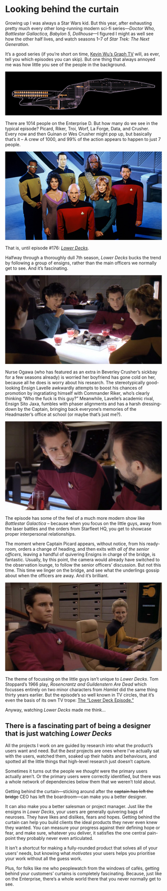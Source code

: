# Looking behind the curtain

Growing up I was always a Star Wars kid. But this year, after exhausting pretty much every other long-running modern sci-fi series—*Doctor Who, Battlestar Gallactica, Babylon 5, Dollhouse*—I figured I might as well see how the other half lives, and watch seasons 1–7 of *Star Trek: The Next Generation*.

It’s a good series (if you’re short on time, [Kevin Wu’s Graph TV](http://graphtv.kevinformatics.com/tt0092455) will, as ever, tell you which episodes you can skip). But one thing that always annoyed me was how little you see of the people in the background.

![Schematic of the Enterprise D](/media/star-trek-schematic.gif)

There are 1014 people on the Enterprise D. But how many do we see in the typical episode? Picard, Riker, Troi, Worf, La Forge, Data, and Crusher. Every now and then Guinan or Wes Crusher might pop up, but basically that’s it – A crew of 1000, and 99% of the action appears to happen to just 7 people.

![The main cast of Star Trek: The Next Generation](/media/star-trek-tng-cast.jpg)

That is, until episode #176: *[Lower Decks](http://www.imdb.com/title/tt0708745/)*.

Halfway through a thoroughly dull 7th season, *Lower Decks* bucks the trend by following a group of ensigns, rather than the main officers we normally get to see. And it’s fascinating.

![The four ensigns chat in Ten Forward](/media/star-trek-ensigns.jpg)

Nurse Ogawa (who has featured as an extra in Beverley Crusher’s sickbay for a few seasons already) is worried her boyfriend has gone cold on her, because all he does is worry about his research. The stereotypically good-looking Ensign Lavelle awkwardly attempts to boost his chances of promotion by ingratiating himself with Commander Riker, who’s clearly thinking “Who the fuck is this guy?” Meanwhile, Lavelle’s academic rival, Ensign Sito Jaxa, fumbles with phaser alignments and has a harsh dressing-down by the Captain, bringing back everyone’s memories of the Headmaster’s office at school (or maybe that’s just me?).

![Ensign Lavelle ingratiates himself with Commander Riker](/media/star-trek-lavelle.jpg)

The episode has some of the feel of a much more modern show like *Battlestar Galactica* – because when you focus on the little guys, away from the laser battles and the orders from Starfleet HQ, you get to showcase proper interpersonal relationships.

The moment where Captain Picard appears, without notice, from his ready-room, orders a change of heading, and then exits with *all of the senior officers*, leaving a handful of quivering Ensigns in charge of the bridge, is fantastic. Usually, by this point, the camera would already have switched to the observation lounge, to follow the senior officers’ discussion. But not this time. This time we linger on the bridge, and see what the underlings gossip about when the officers are away. And it’s brilliant.

![Lavelle and Sito Jaxa left at the helm](/media/star-trek-lavelle-sito.jpg)

The theme of focussing on the little guys isn’t unique to *Lower Decks*. Tom Stoppard’s 1966 play, *Rosencrantz and Guildenstern Are Dead* which focusses entirely on two minor characters from *Hamlet* did the same thing thirty years earlier. But the episode’s so well known in TV circles, that it’s even the basis of its own TV trope: [The “Lower Deck Episode.”](http://tvtropes.org/pmwiki/pmwiki.php/Main/LowerDeckEpisode)

Anyway, watching *Lower Decks* made me think…

## There is a fascinating part of being a designer that is just watching *Lower Decks*

All the projects I work on are guided by research into what the product’s users want and need. But the *best* projects are ones where I’ve actually sat with the users, watched them, soaked up their habits and behaviours, and spotted all the little things that high-level research just doesn’t capture.

Sometimes it turns out the people we *thought* were the primary users actually aren’t. Or the primary users were correctly identified, but there was a whole network of dependencies below them that we weren’t told about.

Getting behind the curtain—sticking around after the <del>captain has left the bridge</del> CEO has left the boardroom—can make you a better designer.

It can also make you a better salesman or project manager. Just like the ensigns in *Lower Decks*, your users are generally quivering bags of neuroses. They have likes and dislikes, fears and hopes. Getting behind the curtain can help you build clients the ideal products they never even knew they wanted. You can measure your progress against their defining hope or fear, and make sure, whatever you deliver, it satisfies the one central pain-point they probably never even articulated.

It isn’t a shortcut for making a fully-rounded product that solves all of your users’ needs, but knowing what *motivates* your users helps you prioritise your work without all the guess work.

Plus, for folks like me who peoplewatch from the windows of cafés, getting behind your customers’ curtains is completely fascinating. Because, just like on the Enterprise, there’s a whole world there that you never normally get to see.

<link href="/post/unfortunate-exclusivity-of-art">
<link href="/post/beauty-and-utility">
<meta name="description" content="In which Zarino confesses justifies a six month Star Trek addiction by pointing out a single episode that helped him be a better designer.">
